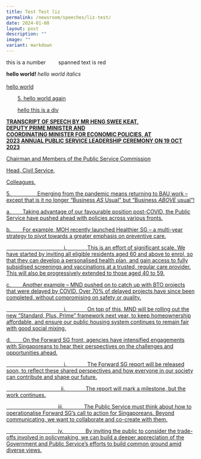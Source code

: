 ```yaml
---
title: Test Test liz
permalink: /newsroom/speeches/liz-test/
date: 2024-01-08
layout: post
description: ""
image: ""
variant: markdown
---
```

<p>this is a number <span style="margin-left:30px">spanned</span> text is red</p>		
<b> hello world! </b>
<em> hello world italics </em>
<br><br>
<a href="www.google.com> go to google does not work</a>
				 <ul li> this is part of a list </ul>
				 <li> this is another list with bullet points
				 <ul> this is another list </ul></li>
<p style=">hello world<p></p>
					<p style="margin-left:30px">5. hello world again</p>
																		 
<div style="margin-left:30px"> hello this is a div </div>
														 												 

**TRANSCRIPT OF SPEECH BY MR HENG SWEE KEAT,  
DEPUTY PRIME MINISTER AND  
COORDINATING MINISTER FOR ECONOMIC POLICIES, AT**  
**2023 ANNUAL PUBLIC SERVICE LEADERSHIP CEREMONY ON 19 OCT 2023**

Chairman and Members of the Public Service Commission

Head, Civil Service,

Colleagues,

5.&nbsp;&nbsp;&nbsp;&nbsp;&nbsp;&nbsp;&nbsp;&nbsp;&nbsp;&nbsp;&nbsp;&nbsp;&nbsp;&nbsp;&nbsp;&nbsp;&nbsp; Emerging from the pandemic means returning to BAU work – except that is it no longer “Business _AS_ Usual” but “Business _ABOVE_ usual”!

a.&nbsp;&nbsp;&nbsp;&nbsp;&nbsp;&nbsp;&nbsp; Taking advantage of our favourable position post-COVID, the Public Service have pushed ahead with policies across various fronts.

b.&nbsp;&nbsp;&nbsp;&nbsp;&nbsp;&nbsp;&nbsp; For example, MOH recently launched Healthier SG – a multi-year strategy to pivot towards a greater emphasis on preventive care.

&nbsp;&nbsp;&nbsp;&nbsp;&nbsp;&nbsp;&nbsp;&nbsp;&nbsp;&nbsp;&nbsp;&nbsp;&nbsp;&nbsp;&nbsp;&nbsp;&nbsp;&nbsp;&nbsp;&nbsp;&nbsp;&nbsp;&nbsp;&nbsp;&nbsp;&nbsp;&nbsp;&nbsp;&nbsp;&nbsp;&nbsp;&nbsp;&nbsp;&nbsp;&nbsp;&nbsp;&nbsp;&nbsp; i.&nbsp;&nbsp;&nbsp;&nbsp;&nbsp;&nbsp;&nbsp;&nbsp;&nbsp;&nbsp;&nbsp;&nbsp;&nbsp; This is an effort of significant scale. We have started by inviting all eligible residents aged 60 and above to enrol, so that they can develop a personalised health plan, and gain access to fully subsidised screenings and vaccinations at a trusted, regular care provider. This will also be progressively extended to those aged 40 to 59.

c.&nbsp;&nbsp;&nbsp;&nbsp;&nbsp;&nbsp;&nbsp; Another example – MND pushed on to catch up with BTO projects that were delayed by COVID. Over 70% of delayed projects have since been completed, without compromising on safety or quality.

&nbsp;&nbsp;&nbsp;&nbsp;&nbsp;&nbsp;&nbsp;&nbsp;&nbsp;&nbsp;&nbsp;&nbsp;&nbsp;&nbsp;&nbsp;&nbsp;&nbsp;&nbsp;&nbsp;&nbsp;&nbsp;&nbsp;&nbsp;&nbsp;&nbsp;&nbsp;&nbsp;&nbsp;&nbsp;&nbsp;&nbsp;&nbsp;&nbsp;&nbsp;&nbsp;&nbsp;&nbsp;&nbsp; i.&nbsp;&nbsp;&nbsp;&nbsp;&nbsp;&nbsp;&nbsp;&nbsp;&nbsp;&nbsp;&nbsp;&nbsp;&nbsp; On top of this, MND will be rolling out the new “Standard, Plus, Prime” framework next year, to keep homeownership affordable, and ensure our public housing system continues to remain fair with good social mixing.

d.&nbsp;&nbsp;&nbsp;&nbsp;&nbsp;&nbsp;&nbsp; On the Forward SG front, agencies have intensified engagements with Singaporeans to hear their perspectives on the challenges and opportunities ahead.

&nbsp;&nbsp;&nbsp;&nbsp;&nbsp;&nbsp;&nbsp;&nbsp;&nbsp;&nbsp;&nbsp;&nbsp;&nbsp;&nbsp;&nbsp;&nbsp;&nbsp;&nbsp;&nbsp;&nbsp;&nbsp;&nbsp;&nbsp;&nbsp;&nbsp;&nbsp;&nbsp;&nbsp;&nbsp;&nbsp;&nbsp;&nbsp;&nbsp;&nbsp;&nbsp;&nbsp;&nbsp;&nbsp; i.&nbsp;&nbsp;&nbsp;&nbsp;&nbsp;&nbsp;&nbsp;&nbsp;&nbsp;&nbsp;&nbsp;&nbsp;&nbsp; The Forward SG report will be released soon, to reflect these shared perspectives and how everyone in our society can contribute and shape our future.

&nbsp;&nbsp;&nbsp;&nbsp;&nbsp;&nbsp;&nbsp;&nbsp;&nbsp;&nbsp;&nbsp;&nbsp;&nbsp;&nbsp;&nbsp;&nbsp;&nbsp;&nbsp;&nbsp;&nbsp;&nbsp;&nbsp;&nbsp;&nbsp;&nbsp;&nbsp;&nbsp;&nbsp;&nbsp;&nbsp;&nbsp;&nbsp;&nbsp;&nbsp;&nbsp;&nbsp; ii.&nbsp;&nbsp;&nbsp;&nbsp;&nbsp;&nbsp;&nbsp;&nbsp;&nbsp;&nbsp;&nbsp;&nbsp;&nbsp; The report will mark a milestone, but the work continues.

&nbsp;&nbsp;&nbsp;&nbsp;&nbsp;&nbsp;&nbsp;&nbsp;&nbsp;&nbsp;&nbsp;&nbsp;&nbsp;&nbsp;&nbsp;&nbsp;&nbsp;&nbsp;&nbsp;&nbsp;&nbsp;&nbsp;&nbsp;&nbsp;&nbsp;&nbsp;&nbsp;&nbsp;&nbsp;&nbsp;&nbsp;&nbsp;&nbsp;&nbsp; iii.&nbsp;&nbsp;&nbsp;&nbsp;&nbsp;&nbsp;&nbsp;&nbsp;&nbsp;&nbsp;&nbsp;&nbsp;&nbsp; The Public Service must think about how to operationalise Forward SG’s call to action for Singaporeans. Beyond communicating, we want to collaborate and co-create with them.

&nbsp;&nbsp;&nbsp;&nbsp;&nbsp;&nbsp;&nbsp;&nbsp;&nbsp;&nbsp;&nbsp;&nbsp;&nbsp;&nbsp;&nbsp;&nbsp;&nbsp;&nbsp;&nbsp;&nbsp;&nbsp;&nbsp;&nbsp;&nbsp;&nbsp;&nbsp;&nbsp;&nbsp;&nbsp;&nbsp;&nbsp;&nbsp;&nbsp;&nbsp; iv.&nbsp;&nbsp;&nbsp;&nbsp;&nbsp;&nbsp;&nbsp;&nbsp;&nbsp;&nbsp;&nbsp;&nbsp;&nbsp;&nbsp; By inviting the public to consider the trade-offs involved in policymaking, we can build a deeper appreciation of the Government and Public Service’s efforts to build common ground amid diverse views.</a>